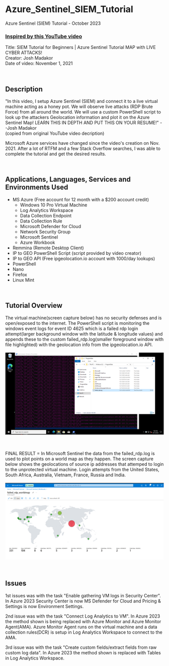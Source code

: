# Azure_Sentinel_SIEM_Tutorial

Azure Sentinel (SIEM) Tutorial - October 2023

 ### [Inspired by this YouTube video](https://www.youtube.com/watch?v=RoZeVbbZ0o0)
 Title:  SIEM Tutorial for Beginners | Azure Sentinel Tutorial MAP with LIVE CYBER ATTACKS!<br>
 Creator: Josh Madakor<br>
 Date of video: November 1, 2021
 
<br>
<h2>Description</h2>

"In this video, I setup Azure Sentinel (SIEM) and connect it to a live virtual machine acting as a honey pot. We will observe live attacks (RDP Brute Force) from all around the world. We will use a custom PowerShell script to look up the attackers Geolocation information and plot it on the Azure Sentinel Map! LEARN THIS IN DEPTH AND PUT THIS ON YOUR RESUME!" --Josh Madakor<br/>
(copied from original YouTube video decription)

Microsoft Azure services have changed since the video's creation on Nov. 2021. After a lot of RTFM and a few Stack Overflow searches, I was able to complete the tutorial and get the desired results.

<br>
<h2>Applications, Languages, Services and Environments Used</h2>

- MS Azure (Free account for 12 month with a $200 account credit)
    - Windows 10 Pro Virtual Machine
    - Log Analytics Workspace    
    - Data Collection Endpoint
    - Data Collection Rule
    - Microsoft Defender for Cloud
    - Network Security Group
    - Microsoft Sentinel
    - Azure Workbook
- Remmina (Remote Desktop Client)
- IP to GEO PowerShell Script (script provided by video creator)
- IP to GEO API (Free ipgeolocation.io account with 1000/day lookups)
- PowerShell
- Nano
- Firefox
- Linux Mint

<br>
<h2>Tutorial Overview</h2>

<p align="left">
 
The virtual machine(screen capture below) has no security defenses and is open/exposed to the internet. The PowerShell script is monitoring the windows event logs for event ID 4625 which is a failed rdp login attempt(larger background window with the latitude & longitude values) and appends these to the custom failed_rdp.log(smaller foreground window with file highlighted) with the geolocation info from the ipgeolocation.io API. <br>
<br>
<img src="/images/win10vm.png" alt="win10vm_screenshot"/>
<br>
<br>
<br>
 
FINAL RESULT = In Microsoft Sentinel the data from the failed_rdp.log is used to plot points on a world map as they happen. The screen capture below shows the geolocations of source ip addresses that attemped to login to the unprotected virtual machine. Login attempts from the United States, South Africa, Australia, Vietnam, France, Russia and India.<br> 
<br>
<img src="/images/world_map.png" alt="world_map_screenshot"/>
<br>

</p>

<br>
<h2>Issues</h2>

1st issues was with the task "Enable gathering VM logs in Security Center". In Azure 2023 Security Center is now MS Defender for Cloud and Pricing & Settings is now Environment Settings.

2nd issue was with the task "Connect Log Analytics to VM". In Azure 2023 the method shown is being replaced with Azure Monitor and Azure Monitor Agent(AMA). Azure Monitor Agent runs on the virtual machine and a data collection rules(DCR) is setup in Log Analytics Workspace to connect to the AMA.

3rd issue was with the task "Create custom fields/extract fields from raw custom log data". In Azure 2023 the method shown is replaced with Tables in Log Analytics Workspace.
